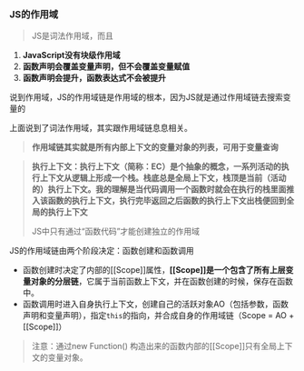 ### JS的作用域

> JS是词法作用域，而且

1. **JavaScript没有块级作用域**
2. **函数声明会覆盖变量声明，但不会覆盖变量赋值**
3. **函数声明会提升，函数表达式不会被提升**

说到作用域，JS的作用域链是作用域的根本，因为JS就是通过作用域链去搜索变量的

上面说到了词法作用域，其实跟作用域链息息相关。



> **作用域链其实就是所有内部上下文的变量对象的列表，可用于变量查询**



> **执行上下文：执行上下文（简称：EC）是个抽象的概念，一系列活动的执行上下文从逻辑上形成一个栈。栈底总是全局上下文，栈顶是当前（活动的）执行上下文。我的理解是当代码调用一个函数时就会在执行的栈里面推入该函数的执行上下文，执行完毕返回之后函数的执行上下文出栈便回到全局的执行上下文**
>
> JS中只有通过“函数代码”才能创建独立的作用域



JS的作用域链由两个阶段决定：函数创建和函数调用

- 函数创建时决定了内部的[[Scope]]属性，**[[Scope]]是一个包含了所有上层变量对象的分层链**，它属于当前函数上下文，并在函数创建的时候，保存在函数中。
- 函数调用时进入自身执行上下文，创建自己的活跃对象AO（包括参数，函数声明和变量声明），指定`this`的指向，并合成自身的作用域链（Scope = AO + [[Scope]]）

> 注意：通过new Function() 构造出来的函数内部的[[Scope]]只有全局上下文的变量对象。